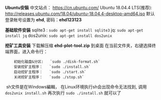 ﻿**Ubuntu安裝**
       中文站点： https://cn.ubuntu.com/
       Ubuntu 18.04.4 LTS(推荐): http://releases.ubuntu.com/18.04/ubuntu-18.04.4-desktop-amd64.iso 
       默认登录帐号设置为  **ehd**, 密码：**ehd123123**              

**基础软件安装**
       sqlite3 :     `sudo apt-get install sqlite3`
       jq:              `sudo apt-get install jq`
       dos2unix:  `sudo apt-get install dos2unix`

**挖矿工具安装**
        下载解压缩 **ehd-plot-tool.zip** 到桌面
         在当前文件夹，右键选择终端界面，进入命令行：
            

        初始化磁盘&分区:   `sudo ./disk-format.sh`
        安装挖矿主程序：   `sudo ./install.sh` 
        启动挖矿主程序：   `sudo ./start.sh`
        关闭挖矿主程序：   `sudo ./stop.sh`


​            sh文件是在Windows編輯， 在Linux环境执行sh会出现命令无法找到, 调用 `dos2unix install.sh`  再次执行 `sudo ./install.sh`  就可以了


​      

